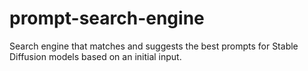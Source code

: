 # prompt-search-engine
Search engine that matches and suggests the best prompts for Stable Diffusion models based on an initial input. 
